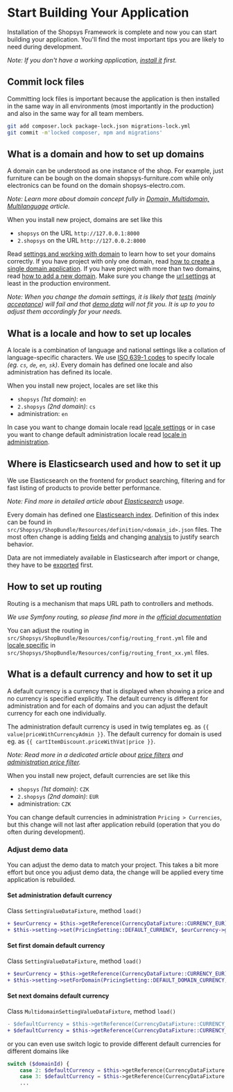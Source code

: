 # Start Building Your Application

Installation of the Shopsys Framework is complete and now you can start building your application.
You'll find the most important tips you are likely to need during development.

*Note: If you don't have a working application, [install it](/docs/installation/installation-guide.md) first.*

## Commit lock files

Committing lock files is important because the application is then installed in the same way in all environments (most importantly in the production) and also in the same way for all team members.

```bash
git add composer.lock package-lock.json migrations-lock.yml
git commit -m'locked composer, npm and migrations'
```

## What is a domain and how to set up domains

A domain can be understood as one instance of the shop.
For example, just furniture can be bough on the domain shopsys-furniture.com while only electronics can be found on the domain shopsys-electro.com.

*Note: Learn more about domain concept fully in [Domain, Multidomain, Multilanguage](/docs/introduction/domain-multidomain-multilanguage.md#domain) article.*

When you install new project, domains are set like this
* `shopsys` on the URL `http://127.0.0.1:8000`
* `2.shopsys` on the URL `http://127.0.0.2:8000`

Read [settings and working with domain](/docs/introduction/how-to-set-up-domains-and-locales.md#settings-and-working-with-domains) to learn how to set your domains correctly. If you have project with only one domain, read [how to create a single domain application](/docs/introduction/how-to-set-up-domains-and-locales.md#1-how-to-create-a-single-domain-application). If you have project with more than two domains, read [how to add a new domain](/docs/introduction/how-to-set-up-domains-and-locales.md#2-how-to-add-a-new-domain).
Make sure you change the [url settings](/docs/introduction/how-to-set-up-domains-and-locales.md#4-change-the-url-address-for-an-existing-domain) at least in the production environment.

*Note: When you change the domain settings, it is likely that [tests](/docs/introduction/automated-testing.md) (mainly [acceptance](/docs/introduction/automated-testing.md#acceptance-tests-aka-functional-tests-or-selenium-tests)) will fail and that [demo data](/docs/introduction/basic-and-demo-data-during-application-installation.md) will not fit you.
It is up to you to adjust them accordingly for your needs.*

## What is a locale and how to set up locales

A locale is a combination of language and national settings like a collation of language-specific characters.
We use [ISO 639-1 codes](https://en.wikipedia.org/wiki/List_of_ISO_639-1_codes) to specify locale *(eg. `cs`, `de`, `en`, `sk`)*.
Every domain has defined one locale and also administration has defined its locale.

When you install new project, locales are set like this
* `shopsys` *(1st domain)*: `en`
* `2.shopsys` *(2nd domain)*: `cs`
* administration: `en`

In case you want to change domain locale read [locale settings](/docs/introduction/how-to-set-up-domains-and-locales.md#3-locale-settings) or in case you want to change default administration locale read [locale in administration](/docs/introduction/how-to-set-up-domains-and-locales.md#36-locale-in-administration).

## Where is Elasticsearch used and how to set it up

We use Elasticsearch on the frontend for product searching, filtering and for fast listing of products to provide better performance.

*Note: Find more in detailed article about [Elasticsearch](/docs/model/elasticsearch.md) usage.*

Every domain has defined one [Elasticsearch index](/docs/model/elasticsearch.md#elasticsearch-index-setting). Definition of this index can be found in `src/Shopsys/ShopBundle/Resources/definition/<domain_id>.json` files.
The most often change is adding [fields](https://www.elastic.co/guide/en/elasticsearch/reference/current/mapping.html) and changing [analysis](https://www.elastic.co/guide/en/elasticsearch/reference/current/analysis.html) to justify search behavior.

Data are not immediately available in Elasticsearch after import or change, they have to be [exported](/docs/introduction/console-commands-for-application-management-phing-targets.md#product-search-export-products) first.

## How to set up routing

Routing is a mechanism that maps URL path to controllers and methods.

*We use Symfony routing, so please find more in the [official documentation](https://symfony.com/doc/3.4/routing.html)*

You can adjust the routing in `src/Shopsys/ShopBundle/Resources/config/routing_front.yml` file and [locale specific](/docs/introduction/how-to-set-up-domains-and-locales.md#32-frontend-routes) in `src/Shopsys/ShopBundle/Resources/config/routing_front_xx.yml` files.

## What is a default currency and how to set it up

A default currency is a currency that is displayed when showing a price and no currency is specified explicitly.
The default currency is different for administration and for each of domains and you can adjust the default currency for each one individually.

The administration default currency is used in twig templates eg. as `{{ value|priceWithCurrencyAdmin }}`.
The default currency for domain is used eg. as `{{ cartItemDiscount.priceWithVat|price }}`.

*Note: Read more in a dedicated article about [price filters](/docs/model/how-to-work-with-money.md#price) and [administration price filter](/docs/model/how-to-work-with-money.md#pricewithcurrencyadmin).*

When you install new project, default currencies are set like this
* `shopsys` *(1st domain)*: `CZK`
* `2.shopsys` *(2nd domain)*: `EUR`
* administration: `CZK`

You can change default currencies in administration `Pricing > Currencies`, but this change will not last after application rebuild (operation that you do often during development).

### Adjust demo data

You can adjust the demo data to match your project.
This takes a bit more effort but once you adjust demo data, the change will be applied every time application is rebuilded.

#### Set administration default currency
Class `SettingValueDataFixture`, method `load()`
```diff
+ $eurCurrency = $this->getReference(CurrencyDataFixture::CURRENCY_EUR);
+ $this->setting->set(PricingSetting::DEFAULT_CURRENCY, $eurCurrency->getId());
```

#### Set first domain default currency
Class `SettingValueDataFixture`, method `load()`
```diff
+ $eurCurrency = $this->getReference(CurrencyDataFixture::CURRENCY_EUR);
+ $this->setting->setForDomain(PricingSetting::DEFAULT_DOMAIN_CURRENCY, $eurCurrency->getId(), Domain::FIRST_DOMAIN_ID);
```

#### Set next domains default currency
Class `MultidomainSettingValueDataFixture`, method `load()`
```diff
- $defaultCurrency = $this->getReference(CurrencyDataFixture::CURRENCY_EUR);
+ $defaultCurrency = $this->getReference(CurrencyDataFixture::CURRENCY_CZK);
```
or you can even use switch logic to provide different default currencies for different domains like
```php
switch ($domainId) {
    case 2: $defaultCurrency = $this->getReference(CurrencyDataFixture::CURRENCY_EUR); break;
    case 3: $defaultCurrency = $this->getReference(CurrencyDataFixture::CURRENCY_CZK); break;
    ...
```
